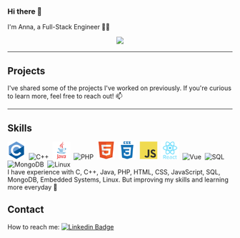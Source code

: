 ### Hi there 👋

I'm Anna, a Full-Stack Engineer 👩‍💻 

<div id="header" align="center">
  <img src="https://media2.giphy.com/media/v1.Y2lkPTc5MGI3NjExbXhoNnc1MDdzYTVpaHJyN29sOXAwYXp0ODRnODc5dWVycGNxdTc1dyZlcD12MV9pbnRlcm5hbF9naWZfYnlfaWQmY3Q9Zw/KszkcokOMwO6s2aJ99/giphy.gif" width="300"/>
</div>

---

## Projects
I've shared some of the projects I've worked on previously. If you're curious to learn more, feel free to reach out! 📫

---
## Skills
<div>
  <img src="https://raw.githubusercontent.com/devicons/devicon/6910f0503efdd315c8f9b858234310c06e04d9c0/icons/c/c-original.svg"  title="C" alt="C" width="40" height="40"/>&nbsp;
  <img src="https://upload.wikimedia.org/wikipedia/commons/thumb/1/18/ISO_C%2B%2B_Logo.svg/1200px-ISO_C%2B%2B_Logo.svg.png"  title="C++" alt="C++" width="40" height="40"/>&nbsp;
  <img src="https://github.com/devicons/devicon/blob/master/icons/java/java-original-wordmark.svg" title="Java" alt="Java" width="40" height="40"/>&nbsp;
  <img src="https://upload.wikimedia.org/wikipedia/commons/thumb/2/27/PHP-logo.svg/1280px-PHP-logo.svg.png" title="PHP" alt="PHP" width="60" height="40"/>&nbsp;
  <img src="https://github.com/devicons/devicon/blob/master/icons/html5/html5-original.svg" title="HTML5" alt="HTML" width="40" height="40"/>&nbsp;
  <img src="https://github.com/devicons/devicon/blob/master/icons/css3/css3-plain-wordmark.svg"  title="CSS3" alt="CSS" width="40" height="40"/>&nbsp;
  <img src="https://github.com/devicons/devicon/blob/master/icons/javascript/javascript-original.svg" title="JavaScript" alt="JavaScript" width="40" height="40"/>&nbsp;
  <img src="https://github.com/devicons/devicon/blob/master/icons/react/react-original-wordmark.svg" title="React" alt="React" width="40" height="40"/>&nbsp;
  <img src="https://upload.wikimedia.org/wikipedia/commons/thumb/9/95/Vue.js_Logo_2.svg/2367px-Vue.js_Logo_2.svg.png" title="Vue" alt="Vue" width="40" height="40"/>&nbsp;
  <img src="https://static-00.iconduck.com/assets.00/sql-database-generic-icon-1521x2048-d0vdpxpg.png" title="SQL" alt="SQL" width="40" height="40"/>&nbsp;
  <img src="https://cdn.iconscout.com/icon/free/png-256/free-mongodb-logo-icon-download-in-svg-png-gif-file-formats--wordmark-programming-langugae-freebies-pack-logos-icons-1175140.png?f=webp" title="MongoDB" alt="MongoDB" width="40" height="40"/>&nbsp;
  <img src="https://upload.wikimedia.org/wikipedia/commons/thumb/3/35/Tux.svg/1200px-Tux.svg.png" title="Linux" alt="Linux" width="40" height="40"/>&nbsp;  
  
</div>
I have experience with C, C++, Java, PHP, HTML, CSS, JavaScript, SQL, MongoDB, Embedded Systems, Linux. But improving my skills and learning more everyday 🤗

## Contact
How to reach me: [![Linkedin Badge](https://img.shields.io/badge/-LinkedIn-blue?style=flat&logo=Linkedin&logoColor=white)](https://www.linkedin.com/in/anna-beatriz-yabe-366754223)


<!--
**annabeatrizzz/annabeatrizzz** is a ✨ _special_ ✨ repository because its `README.md` (this file) appears on your GitHub profile.

Here are some ideas to get you started:

- 🔭 I’m currently working on ...
- 🌱 I’m currently learning ...
- 👯 I’m looking to collaborate on ...
- 🤔 I’m looking for help with ...
- 💬 Ask me about ...
- 📫 How to reach me: ...
- 😄 Pronouns: ...
- ⚡ Fun fact: ...
-->

